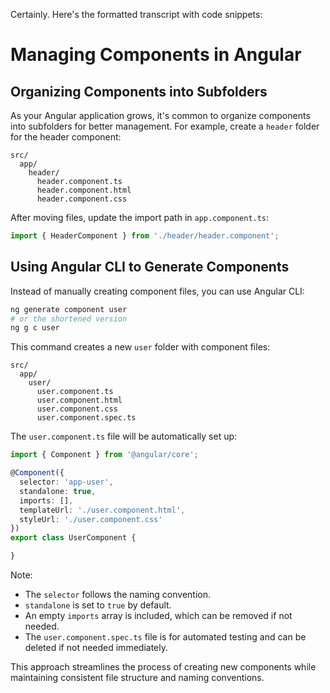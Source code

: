 Certainly. Here's the formatted transcript with code snippets:

# Managing Components in Angular

## Organizing Components into Subfolders

As your Angular application grows, it's common to organize components into subfolders for better management. For example, create a `header` folder for the header component:

```
src/
  app/
    header/
      header.component.ts
      header.component.html
      header.component.css
```

After moving files, update the import path in `app.component.ts`:

```typescript
import { HeaderComponent } from './header/header.component';
```

## Using Angular CLI to Generate Components

Instead of manually creating component files, you can use Angular CLI:

```bash
ng generate component user
# or the shortened version
ng g c user
```

This command creates a new `user` folder with component files:

```
src/
  app/
    user/
      user.component.ts
      user.component.html
      user.component.css
      user.component.spec.ts
```

The `user.component.ts` file will be automatically set up:

```typescript
import { Component } from '@angular/core';

@Component({
  selector: 'app-user',
  standalone: true,
  imports: [],
  templateUrl: './user.component.html',
  styleUrl: './user.component.css'
})
export class UserComponent {

}
```

Note:
- The `selector` follows the naming convention.
- `standalone` is set to `true` by default.
- An empty `imports` array is included, which can be removed if not needed.
- The `user.component.spec.ts` file is for automated testing and can be deleted if not needed immediately.

This approach streamlines the process of creating new components while maintaining consistent file structure and naming conventions.
